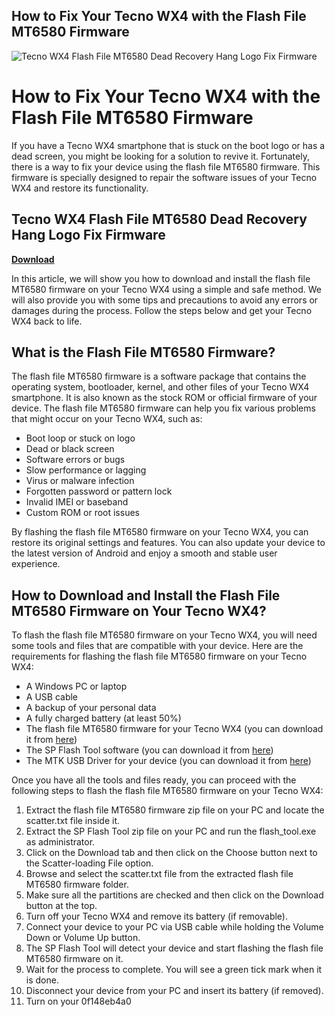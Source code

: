 ## How to Fix Your Tecno WX4 with the Flash File MT6580 Firmware

 
![Tecno WX4 Flash File MT6580 Dead Recovery Hang Logo Fix Firmware](https://i1.sndcdn.com/artworks-eGN54MPoHu1yQcwB-ST9mPQ-t500x500.jpg)

 
# How to Fix Your Tecno WX4 with the Flash File MT6580 Firmware
 
If you have a Tecno WX4 smartphone that is stuck on the boot logo or has a dead screen, you might be looking for a solution to revive it. Fortunately, there is a way to fix your device using the flash file MT6580 firmware. This firmware is specially designed to repair the software issues of your Tecno WX4 and restore its functionality.
 
## Tecno WX4 Flash File MT6580 Dead Recovery Hang Logo Fix Firmware


[**Download**](https://www.google.com/url?q=https%3A%2F%2Ftiurll.com%2F2tL3QK&sa=D&sntz=1&usg=AOvVaw0gArUx9vH9o9dW3nVD972O)

 
In this article, we will show you how to download and install the flash file MT6580 firmware on your Tecno WX4 using a simple and safe method. We will also provide you with some tips and precautions to avoid any errors or damages during the process. Follow the steps below and get your Tecno WX4 back to life.
 
## What is the Flash File MT6580 Firmware?
 
The flash file MT6580 firmware is a software package that contains the operating system, bootloader, kernel, and other files of your Tecno WX4 smartphone. It is also known as the stock ROM or official firmware of your device. The flash file MT6580 firmware can help you fix various problems that might occur on your Tecno WX4, such as:
 
- Boot loop or stuck on logo
- Dead or black screen
- Software errors or bugs
- Slow performance or lagging
- Virus or malware infection
- Forgotten password or pattern lock
- Invalid IMEI or baseband
- Custom ROM or root issues

By flashing the flash file MT6580 firmware on your Tecno WX4, you can restore its original settings and features. You can also update your device to the latest version of Android and enjoy a smooth and stable user experience.
 
## How to Download and Install the Flash File MT6580 Firmware on Your Tecno WX4?
 
To flash the flash file MT6580 firmware on your Tecno WX4, you will need some tools and files that are compatible with your device. Here are the requirements for flashing the flash file MT6580 firmware on your Tecno WX4:

- A Windows PC or laptop
- A USB cable
- A backup of your personal data
- A fully charged battery (at least 50%)
- The flash file MT6580 firmware for your Tecno WX4 (you can download it from [here](https://www.flashfilebd.com/2021/01/tecno-wx4-flash-file-mt6580-dead.html))
- The SP Flash Tool software (you can download it from [here](https://spflashtool.com/))
- The MTK USB Driver for your device (you can download it from [here](https://androidmtk.com/download-mtk-usb-all-drivers))

Once you have all the tools and files ready, you can proceed with the following steps to flash the flash file MT6580 firmware on your Tecno WX4:

1. Extract the flash file MT6580 firmware zip file on your PC and locate the scatter.txt file inside it.
2. Extract the SP Flash Tool zip file on your PC and run the flash\_tool.exe as administrator.
3. Click on the Download tab and then click on the Choose button next to the Scatter-loading File option.
4. Browse and select the scatter.txt file from the extracted flash file MT6580 firmware folder.
5. Make sure all the partitions are checked and then click on the Download button at the top.
6. Turn off your Tecno WX4 and remove its battery (if removable).
7. Connect your device to your PC via USB cable while holding the Volume Down or Volume Up button.
8. The SP Flash Tool will detect your device and start flashing the flash file MT6580 firmware on it.
9. Wait for the process to complete. You will see a green tick mark when it is done.
10. Disconnect your device from your PC and insert its battery (if removed).
11. Turn on your 0f148eb4a0
